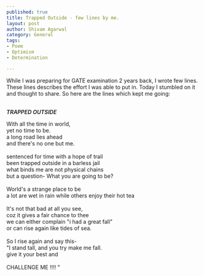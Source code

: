 ```yaml
--- 
published: true
title: Trapped Outside - few lines by me.
layout: post
author: Shivam Agarwal
category: General
tags: 
- Poem
- Optimism
- Determination

---
```


While I was preparing for GATE examination 2 years back, I wrote few lines. These lines describes the effort I was able to put in. Today I stumbled on it and thought to share. So here are the lines which kept me going:
<br /><br />
<!-- more -->

<p class="para-center" style = "font-style: italic; font-weight:600">TRAPPED  OUTSIDE </p>
 
<p class="para-center" style = "font-style: italic;">

With all the time in world, <br />
yet no time to be. <br />
a long road lies ahead <br />
and there's no one but me. <br />
 <br />
sentenced for time with a hope of trail <br />
been trapped outside in a barless jail <br />
what binds me are not physical chains <br />
but a question- What you are going to be? <br />
 <br />
World's a strange place to be <br />
a lot are wet in rain while others enjoy their hot tea <br />
 <br />
It's not that bad at all you see, <br />
coz it gives a fair chance to thee <br />
we can either complain "i had a great fall" <br />
or can rise again like tides of sea. <br />
 <br />
So I rise again and say this- <br />
"I stand tall, and you try make me fall.<br />
give it your best and <br /> 
  <br /> 
              CHALLENGE ME !!!! " <br />

</p>


